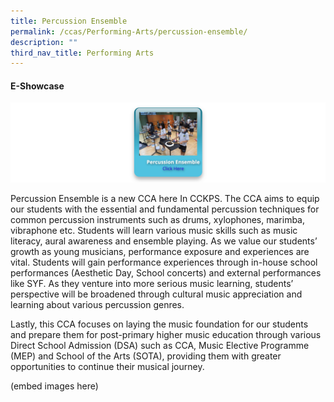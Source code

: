 ```yaml
---
title: Percussion Ensemble
permalink: /ccas/Performing-Arts/percussion-ensemble/
description: ""
third_nav_title: Performing Arts
---
```

#### E-Showcase

<a href = "https://vimeo.com/588152659/ecf7703980" target = "_self"> 
          <img src="/images/peren.png"></a>



Percussion Ensemble is a new CCA here In CCKPS. The CCA aims to equip our students with the essential and fundamental percussion techniques for common percussion instruments such as drums, xylophones, marimba, vibraphone etc. Students will learn various music skills such as music literacy, aural awareness and ensemble playing. As we value our students’ growth as young musicians, performance exposure and experiences are vital. Students will gain performance experiences through in-house school performances (Aesthetic Day, School concerts) and external performances like SYF. As they venture into more serious music learning, students’ perspective will be broadened through cultural music appreciation and learning about various percussion genres.

Lastly, this CCA focuses on laying the music foundation for our students and prepare them for post-primary higher music education through various Direct School Admission (DSA) such as CCA, Music Elective Programme (MEP) and School of the Arts (SOTA), providing them with greater opportunities to continue their musical journey.

(embed images here)